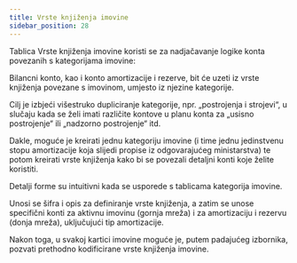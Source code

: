 ```yaml
---
title: Vrste knjiženja imovine
sidebar_position: 28
---
```


Tablica Vrste knjiženja imovine koristi se za nadjačavanje logike konta povezanih s kategorijama imovine:

Bilancni konto, kao i konto amortizacije i rezerve, bit će uzeti iz vrste knjiženja povezane s imovinom, umjesto iz njezine kategorije.

Cilj je izbjeći višestruko dupliciranje kategorije, npr. „postrojenja i strojevi“, u slučaju kada se želi imati različite kontove u planu konta za „usisno postrojenje“ ili „nadzorno postrojenje“ itd.

Dakle, moguće je kreirati jednu kategoriju imovine (i time jednu jedinstvenu stopu amortizacije koja slijedi propise iz odgovarajućeg ministarstva) te potom kreirati vrste knjiženja kako bi se povezali detaljni konti koje želite koristiti.

Detalji forme su intuitivni kada se usporede s tablicama kategorija imovine.

Unosi se šifra i opis za definiranje vrste knjiženja, a zatim se unose specifični konti za aktivnu imovinu (gornja mreža) i za amortizaciju i rezervu (donja mreža), uključujući tip amortizacije.

Nakon toga, u svakoj kartici imovine moguće je, putem padajućeg izbornika, pozvati prethodno kodificirane vrste knjiženja imovine.